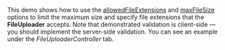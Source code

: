 This demo shows how to&nbsp;use the [allowedFileExtensions](/Documentation/ApiReference/UI_Widgets/dxFileUploader/Configuration/#allowedFileExtensions) and [maxFileSize](/Documentation/ApiReference/UI_Widgets/dxFileUploader/Configuration/#maxFileSize) options to&nbsp;limit the maximum size and specify file extensions that the **FileUploader** accepts. Note that demonstrated validation is&nbsp;client-side&nbsp;&mdash; you should implement the server-side validation. You can see an&nbsp;example under the *FileUploaderController* tab.